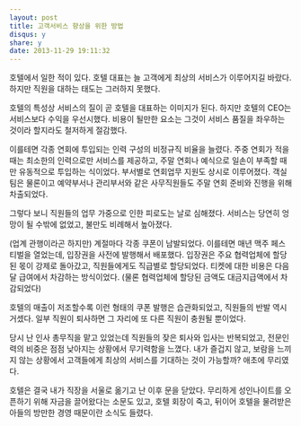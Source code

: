 ```yaml
---
layout: post
title: 고객서비스 향상을 위한 방법
disqus: y
share: y
date: 2013-11-29 19:11:32
---
```


호텔에서 일한 적이 있다. 호텔 대표는 늘 고객에게 최상의 서비스가 이루어지길 바랐다. 하지만 직원을 대하는 태도는 그러하지 못했다.

호텔의 특성상 서비스의 질이 곧 호텔을 대표하는 이미지가 된다. 하지만 호텔의 CEO는 서비스보다 수익을 우선시했다. 비용이 될만한 요소는 그것이 서비스 품질을 좌우하는 것이라 할지라도 철저하게 절감했다.

이를테면 각종 연회에 투입되는 인력 구성의 비정규직 비율을 늘렸다. 주중 연회가 적을 때는 최소한의 인력으로만 서비스를 제공하고, 주말 연회나 예식으로 일손이 부족할 때만 유동적으로 투입하는 식이었다. 부서별로 연회업무 지원도 상시로 이루어졌다. 객실 팀은 물론이고 예약부서나 관리부서와 같은 사무직원들도 주말 연회 준비와 진행을 위해 차출되었다.

그렇다 보니 직원들의 업무 가중으로 인한 피로도는 날로 심해졌다. 서비스는 당연히 엉망이 될 수밖에 없었고, 불만도 비례해서 높아졌다.

(업계 관행이라곤 하지만) 계절마다 각종 쿠폰이 남발되었다. 이를테면 매년 맥주 페스티벌을 열었는데, 입장권을 사전에 발행해서 배포했다. 입장권은 주요 협력업체에 할당된 몫이 강제로 돌아갔고, 직원들에게도 직급별로 할당되었다. 티켓에 대한 비용은 다음 달 급여에서 차감하는 방식이었다. (물론 협력업체에 할당된 금액도 대금지급액에서 차감되었다)

호텔의 매출이 저조할수록 이런 형태의 쿠폰 발행은 습관화되었고, 직원들의 반발 역시 거셌다. 일부 직원이 퇴사하면 그 자리에 또 다른 직원이 충원될 뿐이었다.

당시 난 인사 총무직을 맡고 있었는데 직원들의 잦은 퇴사와 입사는 반복되었고, 전문인력의 비중은 점점 낮아지는 상황에서 무기력함을 느꼈다. 내가 즐겁지 않고, 보람을 느끼지 않는 상황에서 고객들에게 최상의 서비스를 기대하는 것이 가능할까? 애초에 무리였다.

호텔은 결국 내가 직장을 서울로 옮기고 난 이후 문을 닫았다. 무리하게 성인나이트를 오픈하기 위해 자금을 끌어왔다는 소문도 있고, 호텔 회장이 죽고, 뒤이어 호텔을 물려받은 아들의 방만한 경영 때문이란 소식도 들렸다.